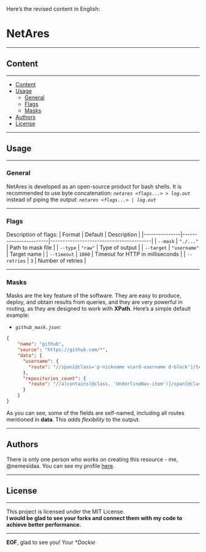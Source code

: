Here’s the revised content in English:

# NetAres
___
## Content
___
- [Content](##Content)
- [Usage](##Usage)
  - [General](###General)
  - [Flags](###Flags)
  - [Masks](###Masks)
- [Authors](##Authors)
- [License](##License)
___
## Usage
___
### General
NetAres is developed as an open-source product for bash shells. It is recommended to use byte concatenation:
*`netares <flags...> > log.out`* 
instead of piping the output:
*`netares <flags...> | log.out`*
___
### Flags
Description of flags:
| Format        | Default               | Description                             |
|---------------|-----------------------|-----------------------------------------|
| `--mask`      | `"./..."`             | Path to mask file                       |
| `--type`      | `"raw"`               | Type of output                          |
| `--target`    | `"username"`          | Target name                             |
| `--timeout`   | `1000`                | Timeout for HTTP in milliseconds        |
| `--retries`   | `3`                   | Number of retries                       |
___
### Masks
Masks are the key feature of the software. They are easy to produce, deploy, and obtain results from queries, and they are very powerful in routing, as they are designed to work with **XPath**. Here’s a simple default example:

- *`github_mask.json`*: 
```json
{
    "name": "github",
    "source": "https://github.com/*",
    "data": {
      "username": {
        "route": "//span[@class='p-nickname vcard-username d-block']/text()"
      },
      "repositories_count": {
        "route": "//a[contains(@class, 'UnderlineNav-item')]/span[@class='Counter']"
      }
    }
}
```

As you can see, some of the fields are self-named, including all routes mentioned in **data**. This *adds flexibility* to the output.
___
## Authors
There is only one person who works on creating this resource - me, @nemesidaa. You can see my profile [here](https://github.com/nemesidaa).
___
## License
___
This project is licensed under the MIT License.  
**I would be glad to see your forks and connect them with my code to achieve better performance.**

---

**EOF**, glad to see you! Your **Dockie*